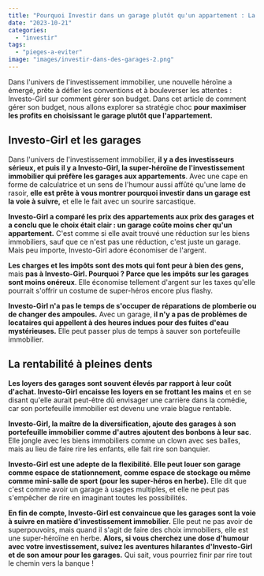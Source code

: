 ```yaml
---
title: "Pourquoi Investir dans un garage plutôt qu'un appartement : La stratégie gagnante d'Investo-Girl"
date: "2023-10-21"
categories: 
  - "investir"
tags: 
  - "pieges-a-eviter"
image: "images/investir-dans-des-garages-2.png"
---
```


Dans l'univers de l'investissement immobilier, une nouvelle héroïne a émergé, prête à défier les conventions et à bouleverser les attentes : Investo-Girl sur comment gérer son budget. Dans cet article de comment gérer son budget, nous allons explorer sa stratégie choc **pour maximiser les profits en choisissant le garage plutôt que l'appartement.**

## Investo-Girl et les garages

Dans l'univers de l'investissement immobilier, **il y a des investisseurs sérieux, et puis il y a Investo-Girl, la super-héroïne de l'investissement immobilier qui préfère les garages aux appartements**. Avec une cape en forme de calculatrice et un sens de l'humour aussi affûté qu'une lame de rasoir, **elle est prête à vous montrer pourquoi investir dans un garage est la voie à suivre,** et elle le fait avec un sourire sarcastique.

**Investo-Girl a comparé les prix des appartements aux prix des garages et a conclu que le choix était clair : un garage coûte moins cher qu'un appartement.** C'est comme si elle avait trouvé une réduction sur les biens immobiliers, sauf que ce n'est pas une réduction, c'est juste un garage. Mais peu importe, Investo-Girl adore économiser de l'argent.

**Les charges et les impôts sont des mots qui font peur à bien des gens,** mais **pas à Investo-Girl. Pourquoi ? Parce que les impôts sur les garages sont moins onéreux**. Elle économise tellement d'argent sur les taxes qu'elle pourrait s'offrir un costume de super-héros encore plus flashy.

**Investo-Girl n'a pas le temps de s'occuper de réparations de plomberie ou de changer des ampoules.** Avec un garage, **il n'y a pas de problèmes de locataires qui appellent à des heures indues pour des fuites d'eau mystérieuses.** Elle peut passer plus de temps à sauver son portefeuille immobilier.

## La rentabilité à pleines dents

**Les loyers des garages sont souvent élevés par rapport à leur coût d'achat. Investo-Girl encaisse les loyers en se frottant les mains** et en se disant qu'elle aurait peut-être dû envisager une carrière dans la comédie, car son portefeuille immobilier est devenu une vraie blague rentable.

**Investo-Girl, la maître de la diversification, ajoute des garages à son portefeuille immobilier comme d'autres ajoutent des bonbons à leur sac**. Elle jongle avec les biens immobiliers comme un clown avec ses balles, mais au lieu de faire rire les enfants, elle fait rire son banquier.

**Investo-Girl est une adepte de la flexibilité. Elle peut louer son garage comme espace de stationnement, comme espace de stockage ou même comme mini-salle de sport (pour les super-héros en herbe).** Elle dit que c'est comme avoir un garage à usages multiples, et elle ne peut pas s'empêcher de rire en imaginant toutes les possibilités.

**En fin de compte, Investo-Girl est convaincue que les garages sont la voie à suivre en matière d'investissement immobilier.** Elle peut ne pas avoir de superpouvoirs, mais quand il s'agit de faire des choix immobiliers, elle est une super-héroïne en herbe. **Alors, si vous cherchez une dose d'humour avec votre investissement, suivez les aventures hilarantes d'Investo-Girl et de son amour pour les garages.** Qui sait, vous pourriez finir par rire tout le chemin vers la banque !
